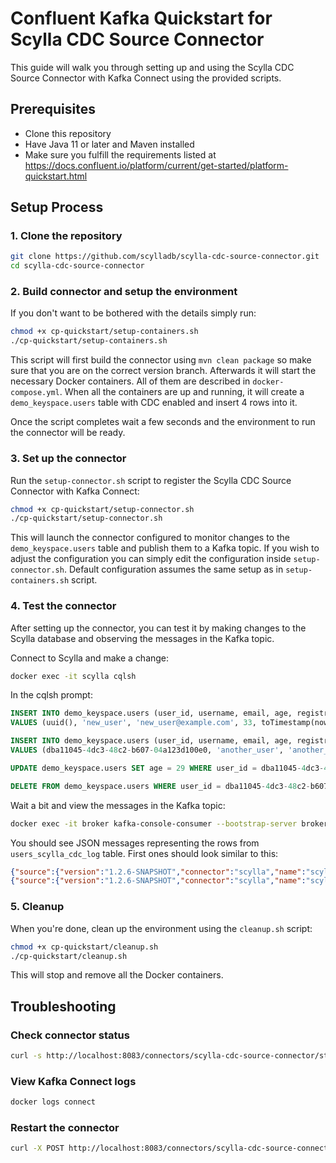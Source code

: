 # Confluent Kafka Quickstart for Scylla CDC Source Connector

This guide will walk you through setting up and using the Scylla CDC Source Connector with Kafka Connect using the provided scripts.

## Prerequisites

- Clone this repository
- Have Java 11 or later and Maven installed
- Make sure you fulfill the requirements listed at https://docs.confluent.io/platform/current/get-started/platform-quickstart.html

## Setup Process

### 1. Clone the repository

```bash
git clone https://github.com/scylladb/scylla-cdc-source-connector.git
cd scylla-cdc-source-connector
```

### 2. Build connector and setup the environment

If you don't want to be bothered with the details simply run:

```bash
chmod +x cp-quickstart/setup-containers.sh
./cp-quickstart/setup-containers.sh
```

This script will first build the connector using `mvn clean package` so make sure that you are on the correct version branch.
Afterwards it will start the necessary Docker containers. All of them are described in `docker-compose.yml`.
When all the containers are up and running, it will create a `demo_keyspace.users` table with CDC enabled and insert 4 rows into it.

Once the script completes wait a few seconds and the environment to run the connector will be ready.

### 3. Set up the connector

Run the `setup-connector.sh` script to register the Scylla CDC Source Connector with Kafka Connect:

```bash
chmod +x cp-quickstart/setup-connector.sh
./cp-quickstart/setup-connector.sh
```

This will launch the connector configured to monitor changes to the `demo_keyspace.users` table and publish them to a Kafka topic.
If you wish to adjust the configuration you can simply edit the configuration inside `setup-connector.sh`.
Default configuration assumes the same setup as in `setup-containers.sh` script.

### 4. Test the connector

After setting up the connector, you can test it by making changes to the Scylla database and observing the messages in the Kafka topic.

Connect to Scylla and make a change:

```bash
docker exec -it scylla cqlsh
```

In the cqlsh prompt:

```sql
INSERT INTO demo_keyspace.users (user_id, username, email, age, registration_date)
VALUES (uuid(), 'new_user', 'new_user@example.com', 33, toTimestamp(now()));

INSERT INTO demo_keyspace.users (user_id, username, email, age, registration_date)
VALUES (dba11045-4dc3-48c2-b607-04a123d100e0, 'another_user', 'another_user@example.com', 33, toTimestamp(now()));

UPDATE demo_keyspace.users SET age = 29 WHERE user_id = dba11045-4dc3-48c2-b607-04a123d100e0;

DELETE FROM demo_keyspace.users WHERE user_id = dba11045-4dc3-48c2-b607-04a123d100e0;
```

Wait a bit and view the messages in the Kafka topic:

```bash
docker exec -it broker kafka-console-consumer --bootstrap-server broker:29092 --topic scylla-cluster.demo_keyspace.users --from-beginning
```

You should see JSON messages representing the rows from `users_scylla_cdc_log` table.
First ones should look similar to this:
```json
{"source":{"version":"1.2.6-SNAPSHOT","connector":"scylla","name":"scylla-cluster","ts_ms":1755710756661,"snapshot":"false","db":"demo_keyspace","sequence":null,"ts_us":1755710756661369,"ts_ns":1755710756661000000,"keyspace_name":"demo_keyspace","table_name":"users"},"before":null,"after":{"age":{"value":24},"email":{"value":"alice@example.com"},"registration_date":{"value":1755710756661},"user_id":"89e95901-443a-4c92-a4d5-248aab1223c1","username":{"value":"alice_williams"}},"op":"c","ts_ms":1755710810004,"transaction":null,"ts_us":1755710810004787,"ts_ns":1755710810004787000}
{"source":{"version":"1.2.6-SNAPSHOT","connector":"scylla","name":"scylla-cluster","ts_ms":1755710756656,"snapshot":"false","db":"demo_keyspace","sequence":null,"ts_us":1755710756656914,"ts_ns":1755710756656000000,"keyspace_name":"demo_keyspace","table_name":"users"},"before":null,"after":{"age":{"value":28},"email":{"value":"john@example.com"},"registration_date":{"value":1755710756657},"user_id":"dba11045-4dc3-48c2-b607-04a123d100e0","username":{"value":"john_doe"}},"op":"c","ts_ms":1755710900858,"transaction":null,"ts_us":1755710900858696,"ts_ns":1755710900858696000}
```

### 5. Cleanup

When you're done, clean up the environment using the `cleanup.sh` script:

```bash
chmod +x cp-quickstart/cleanup.sh
./cp-quickstart/cleanup.sh
```

This will stop and remove all the Docker containers.

## Troubleshooting

### Check connector status

```bash
curl -s http://localhost:8083/connectors/scylla-cdc-source-connector/status | jq
```

### View Kafka Connect logs

```bash
docker logs connect
```

### Restart the connector

```bash
curl -X POST http://localhost:8083/connectors/scylla-cdc-source-connector/restart
```
